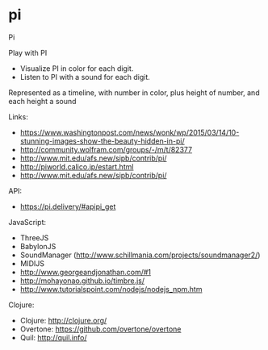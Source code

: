 # pi
Pi

Play with PI
 * Visualize PI in color for each digit.
 * Listen to PI with a sound for each digit. 

Represented as a timeline, with number in color, plus height of number, and each height a sound

Links:
- https://www.washingtonpost.com/news/wonk/wp/2015/03/14/10-stunning-images-show-the-beauty-hidden-in-pi/
- http://community.wolfram.com/groups/-/m/t/82377
- http://www.mit.edu/afs.new/sipb/contrib/pi/
- http://piworld.calico.jp/estart.html
- http://www.mit.edu/afs.new/sipb/contrib/pi/ 

API:
 - https://pi.delivery/#apipi_get

JavaScript:
 - ThreeJS
 - BabylonJS
 - SoundManager (http://www.schillmania.com/projects/soundmanager2/)
 - MIDIJS
 - http://www.georgeandjonathan.com/#1
 - http://mohayonao.github.io/timbre.js/
 - http://www.tutorialspoint.com/nodejs/nodejs_npm.htm

Clojure:
- Clojure: http://clojure.org/
- Overtone: https://github.com/overtone/overtone
- Quil: http://quil.info/
